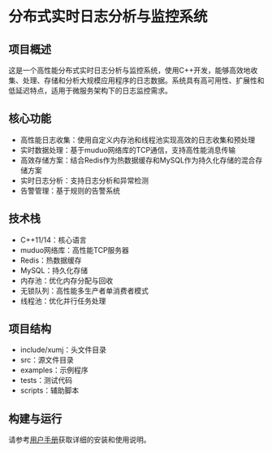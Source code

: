 # 分布式实时日志分析与监控系统

## 项目概述

这是一个高性能分布式实时日志分析与监控系统，使用C++开发，能够高效地收集、处理、存储和分析大规模应用程序的日志数据。系统具有高可用性、扩展性和低延迟特点，适用于微服务架构下的日志监控需求。

## 核心功能

- 高性能日志收集：使用自定义内存池和线程池实现高效的日志收集和预处理
- 实时数据处理：基于muduo网络库的TCP通信，支持高性能消息传输
- 高效存储方案：结合Redis作为热数据缓存和MySQL作为持久化存储的混合存储方案
- 实时日志分析：支持日志分析和异常检测
- 告警管理：基于规则的告警系统

## 技术栈

- C++11/14：核心语言
- muduo网络库：高性能TCP服务器
- Redis：热数据缓存
- MySQL：持久化存储
- 内存池：优化内存分配与回收
- 无锁队列：高性能多生产者单消费者模式
- 线程池：优化并行任务处理

## 项目结构

- include/xumj：头文件目录
- src：源文件目录
- examples：示例程序
- tests：测试代码
- scripts：辅助脚本

## 构建与运行

请参考[用户手册](user_manual.md)获取详细的安装和使用说明。